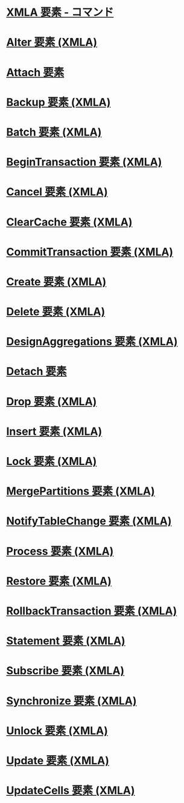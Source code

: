 # [XMLA 要素 - コマンド](xml-elements-commands.md)

# [Alter 要素 (XMLA)](alter-element-xmla.md)
# [Attach 要素](attach-element.md)
# [Backup 要素 (XMLA)](backup-element-xmla.md)
# [Batch 要素 (XMLA)](batch-element-xmla.md)
# [BeginTransaction 要素 (XMLA)](begintransaction-element-xmla.md)
# [Cancel 要素 (XMLA)](cancel-element-xmla.md)
# [ClearCache 要素 (XMLA)](clearcache-element-xmla.md)
# [CommitTransaction 要素 (XMLA)](committransaction-element-xmla.md)
# [Create 要素 (XMLA)](create-element-xmla.md)
# [Delete 要素 (XMLA)](delete-element-xmla.md)
# [DesignAggregations 要素 (XMLA)](designaggregations-element-xmla.md)
# [Detach 要素](detach-element.md)
# [Drop 要素 (XMLA)](drop-element-xmla.md)
# [Insert 要素 (XMLA)](insert-element-xmla.md)
# [Lock 要素 (XMLA)](lock-element-xmla.md)
# [MergePartitions 要素 (XMLA)](mergepartitions-element-xmla.md)
# [NotifyTableChange 要素 (XMLA)](notifytablechange-element-xmla.md)
# [Process 要素 (XMLA)](process-element-xmla.md)
# [Restore 要素 (XMLA)](restore-element-xmla.md)
# [RollbackTransaction 要素 (XMLA)](rollbacktransaction-element-xmla.md)
# [Statement 要素 (XMLA)](statement-element-xmla.md)
# [Subscribe 要素 (XMLA)](subscribe-element-xmla.md)
# [Synchronize 要素 (XMLA)](synchronize-element-xmla.md)
# [Unlock 要素 (XMLA)](unlock-element-xmla.md)
# [Update 要素 (XMLA)](update-element-xmla.md)
# [UpdateCells 要素 (XMLA)](updatecells-element-xmla.md)
